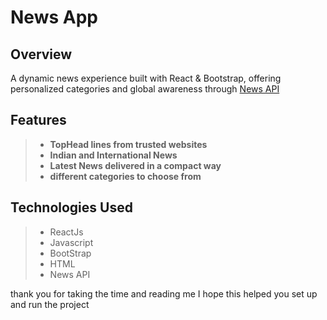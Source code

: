 # News App

## Overview

A dynamic news experience built with React & Bootstrap, offering personalized categories and global awareness through [News API](https://newsapi.org/)

## Features

> - **TopHead lines from trusted websites**
> - **Indian and International News**
> - **Latest News delivered in a compact way**
> - **different categories to choose from**

## Technologies Used

> - ReactJs
> - Javascript
> - BootStrap
> - HTML
> - News API

thank you for taking the time and reading me I hope this helped you set up and run the project
